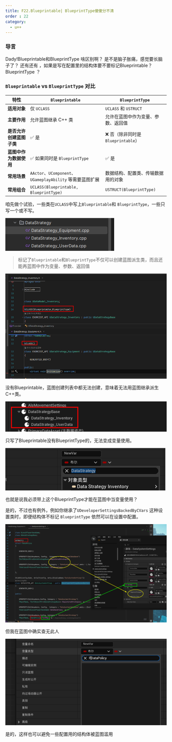 ```yaml
---
title: F22.Blueprintable| BlueprintType傻傻分不清
order : 22
category:
  - u++
---
```


### 导言

<chatmessage avatar="../../assets/emoji/hh.png" :avatarWidth="40">
Dady!Blueprintable和BlueprintType 啥区别啊？
</chatmessage>

<chatmessage avatar="../../assets/emoji/bqb (2).png" :avatarWidth="40" alignLeft>
是不是脑子胀痛，感觉要长脑子了？
</chatmessage>

<chatmessage avatar="../../assets/emoji/hh.png" :avatarWidth="40">
还有还有 ，如果是写在配置里的结构体要不要标记Blueprintable？BlueprintType ？
</chatmessage>

###  `Blueprintable` vs `BlueprintType` 对比

| 特性             | `Blueprintable`                                  | `BlueprintType`            |
|----------------|--------------------------------------------------|----------------------------|
| **适用对象**       | 仅 `UCLASS`                                       | `UCLASS` 和 `USTRUCT`       |
| **主要作用**       | 允许蓝图继承 C++ 类                                     | 允许在蓝图中作为变量、参数、返回值          |
| **是否允许创建蓝图子类** | ✅ 是                                              | ❌ 否（除非同时是 `Blueprintable`） |
| **蓝图中作为数据使用**  | ✅ 如果同时是 `BlueprintType`                          | ✅ 是                        |
| **常用场景**       | `AActor`、`UComponent`、`UGameplayAbility` 等需要蓝图扩展 | 数据结构、配置类、传输数据用的对象          |
| **常用组合**       | `UCLASS(Blueprintable, BlueprintType)`           | `USTRUCT(BlueprintType)`   |


<chatmessage avatar="../../assets/emoji/bqb (2).png" :avatarWidth="40" alignLeft>

咱先做个试验，一些类在`UCLASS`中写上`Blueprintable`和 `BlueprintType`，一些只写一个或不写。

</chatmessage>

![](..%2Fassets%2Fblueprintable_001.png)

>标记了`Blueprintable`和`BlueprintType`不仅可以创建蓝图派生类，而且还能再蓝图中作为变量、参数、返回值

 ![](..%2Fassets%2Fblueprintable_002.png)

<chatmessage avatar="../../assets/emoji/bqb (2).png" :avatarWidth="40" alignLeft>
没有Blueprintable，蓝图创建列表中都无法创建，意味着无法用蓝图继承派生C++类。
</chatmessage>

![](..%2Fassets%2Fblueprintable_003.png)

<chatmessage avatar="../../assets/emoji/bqb (2).png" :avatarWidth="40" alignLeft>
只写了Blueprintable没有BlueprintType的，无法变成变量使用。
</chatmessage>

![](..%2Fassets%2Fblueprintable_004.png)

<chatmessage avatar="../../assets/emoji/hh.png" :avatarWidth="40">
也就是说我必须带上这个BlueprintType才能在蓝图中当变量使用？
</chatmessage>

<chatmessage avatar="../../assets/emoji/bqb (2).png" :avatarWidth="40" alignLeft>

是的，不过也有例外，例如你继承了`UDeveloperSettingsBackedByCVars` 这种设置类时，即便结构体不标记 `BlueprintType`
依然可以在设置中配置。

</chatmessage>

![](..%2Fassets%2Fblueprintable_005.png)

<chatmessage avatar="../../assets/emoji/hh.png" :avatarWidth="40">
但我在蓝图中确实查无此人
</chatmessage>

![](..%2Fassets%2Fblueprintable_006.png)

<chatmessage avatar="../../assets/emoji/bqb (2).png" :avatarWidth="40" alignLeft>
是的，这样也可以避免一些配置用的结构体被蓝图滥用
</chatmessage>
